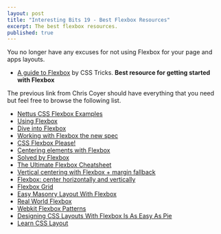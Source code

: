 ```yaml
---
layout: post
title: "Interesting Bits 19 - Best Flexbox Resources"
excerpt: The best flexbox resources.
published: true
---
```



You no longer have any excuses for not using Flexbox for your page and apps layouts.

- [A guide to Flexbox](http://css-tricks.com/snippets/css/a-guide-to-flexbox/) by CSS Tricks. **Best resource for getting started with Flexbox**

The previous link from Chris Coyer should have everything that you need but feel free to browse the following list.

- [Nettus CSS Flexbox Examples](http://umaar.github.io/css-flexbox-demo/)
- [Using Flexbox](http://css-tricks.com/using-flexbox/)
- [Dive into Flexbox](http://weblog.bocoup.com/dive-into-flexbox/)
- [Working with Flexbox the new spec](http://www.adobe.com/devnet/html5/articles/working-with-flexbox-the-new-spec.html)
- [CSS Flexbox Please!](http://demo.agektmr.com/flexbox/)
- [Centering elements with Flexbox](http://coding.smashingmagazine.com/2013/05/22/centering-elements-with-flexbox/)
- [Solved by Flexbox](http://philipwalton.github.io/solved-by-flexbox/)
- [The Ultimate Flexbox Cheatsheet](http://www.sketchingwithcss.com/samplechapter/cheatsheet.html)
- [Vertical centering with Flexbox + margin fallback](https://gist.github.com/LeaVerou/2403795)
- [Flexbox: center horizontally and vertically](http://stackoverflow.com/questions/19026884/flexbox-center-horizontally-and-vertically)
- [Flexbox Grid](http://flexboxgrid.com/)
- [Easy Masonry Layout With Flexbox](http://demosthenes.info/blog/844/Easy-Masonry-Layout-With-Flexbox)
- [Real World Flexbox](http://www.planningforaliens.com/blog/2014/03/11/real-world-flexbox/)
- [Webkit Flexbox Patterns](http://webkit-flex.atomeye.com/)
- [Designing CSS Layouts With Flexbox Is As Easy As Pie](http://www.smashingmagazine.com/2013/05/22/centering-elements-with-flexbox/)
- [Learn CSS Layout](http://learnlayout.com/flexbox.html)

